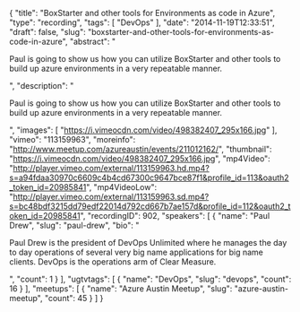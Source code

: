 {
  "title": "BoxStarter and other tools for Environments as code in Azure",
  "type": "recording",
  "tags": [
    "DevOps"
  ],
  "date": "2014-11-19T12:33:51",
  "draft": false,
  "slug": "boxstarter-and-other-tools-for-environments-as-code-in-azure",
  "abstract": "<p>Paul is going to show us how you can utilize BoxStarter and other tools to build up azure environments in a very repeatable manner.</p>",
  "description": "<p>Paul is going to show us how you can utilize BoxStarter and other tools to build up azure environments in a very repeatable manner.</p>",
  "images": [
    "https://i.vimeocdn.com/video/498382407_295x166.jpg"
  ],
  "vimeo": "113159963",
  "moreinfo": "http://www.meetup.com/azureaustin/events/211012162/",
  "thumbnail": "https://i.vimeocdn.com/video/498382407_295x166.jpg",
  "mp4Video": "http://player.vimeo.com/external/113159963.hd.mp4?s=a94fdaa30970c6609c4b4cd67300c9647bce87f1&profile_id=113&oauth2_token_id=20985841",
  "mp4VideoLow": "http://player.vimeo.com/external/113159963.sd.mp4?s=bc48bdf3215dd79edf22014d792cd667b7ae157d&profile_id=112&oauth2_token_id=20985841",
  "recordingID": 902,
  "speakers": [
    {
      "name": "Paul Drew",
      "slug": "paul-drew",
      "bio": "<p>Paul Drew is the president of DevOps Unlimited where he manages the day to day operations of several very big name applications for big name clients.  DevOps is the operations arm of Clear Measure.  </p>",
      "count": 1
    }
  ],
  "ugtvtags": [
    {
      "name": "DevOps",
      "slug": "devops",
      "count": 16
    }
  ],
  "meetups": [
    {
      "name": "Azure Austin Meetup",
      "slug": "azure-austin-meetup",
      "count": 45
    }
  ]
}